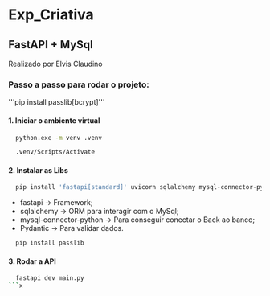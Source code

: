 # Exp_Criativa
## FastAPI + MySql
Realizado por Elvis Claudino

### Passo a passo para rodar o projeto:
'''pip install passlib[bcrypt]'''

#### 1. Iniciar o ambiente virtual
```bash
  python.exe -m venv .venv
```
```bash
  .venv/Scripts/Activate
```

#### 2. Instalar as Libs
```bash
  pip install 'fastapi[standard]' uvicorn sqlalchemy mysql-connector-python pydantic
```
- fastapi → Framework;
- sqlalchemy → ORM para interagir com o MySql;
- mysql-connector-python → Para conseguir conectar o Back ao banco;
- Pydantic → Para validar dados.
```bash
  pip install passlib
```

#### 3. Rodar a API
```bash
  fastapi dev main.py
```x  